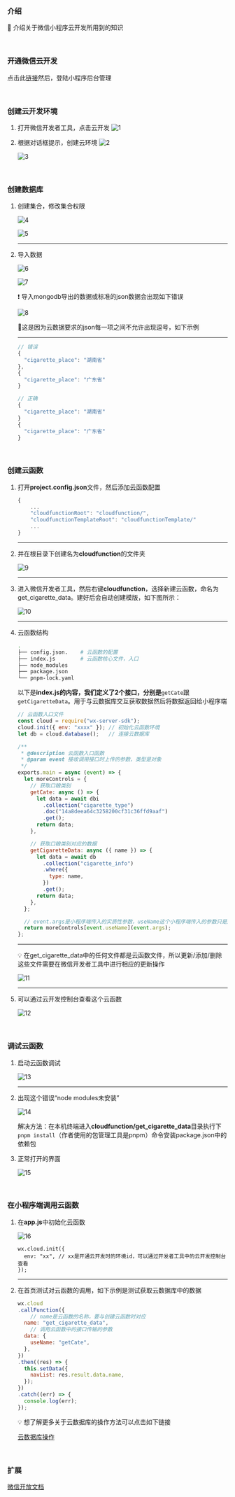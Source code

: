 ### 介绍
📖 介绍关于微信小程序云开发所用到的知识

<br/>

### 开通微信云开发
点击此[链接](https://mp.weixin.qq.com/wxamp/cloudservice/cloudrun)然后，登陆小程序后台管理

<br/>

### 创建云开发环境
1. 打开微信开发者工具，点击云开发
    ![1](https://file.notion.so/f/s/065f803a-496c-4b75-90a3-e9c0b45582b7/Untitled.png?id=ad114438-0254-4786-8622-89f27bfda3bb&table=block&spaceId=a047b495-3b0c-4390-a9d7-020e206f1826&expirationTimestamp=1690790400000&signature=3Wao7Vy6AAf1dNRme2tc-3plhtMGWzNrweWWdHbpcK0&downloadName=Untitled.png)
    
2. 根据对话框提示，创建云环境
    ![2](https://file.notion.so/f/s/514128b4-ed26-4854-b003-08ce3c65c6e4/Untitled.png?id=0ed81e43-cc38-4e82-ae63-a6f08ed7b428&table=block&spaceId=a047b495-3b0c-4390-a9d7-020e206f1826&expirationTimestamp=1690790400000&signature=HEkxSz5X5JbSu7Cl17QCKrAVxeTCTWCf84BWJrbT6aU&downloadName=Untitled.png)
    
    ![3](https://file.notion.so/f/s/a1c12311-1da6-4c41-8d4b-e38611946f94/Untitled.png?id=3ea0631b-2e28-48be-856f-94962901b07d&table=block&spaceId=a047b495-3b0c-4390-a9d7-020e206f1826&expirationTimestamp=1690790400000&signature=-GTm_tRW09d4V2GyXCiOlExFtkcyuYMD9DZ-4hLFBH8&downloadName=Untitled.png)
    
<br/>

### 创建数据库

1. 创建集合，修改集合权限
    
    ![4](https://file.notion.so/f/s/d404dec1-f2e8-40a9-8dc9-328e6849c6ae/Untitled.png?id=f63f7d87-b43f-4070-ac67-92cc56097ec0&table=block&spaceId=a047b495-3b0c-4390-a9d7-020e206f1826&expirationTimestamp=1690790400000&signature=0CWtzBy_cPpur-MIaCfjI7w2o26pTwFxRZbNdjg1Fcw&downloadName=Untitled.png)
    
    ![5](https://file.notion.so/f/s/26451b4d-26b0-4278-aab3-6efca3e1977f/Untitled.png?id=b91ca4a5-2e79-4e21-a5e4-38d53a6ff387&table=block&spaceId=a047b495-3b0c-4390-a9d7-020e206f1826&expirationTimestamp=1690790400000&signature=bfvZUqjyhWQx87M0_RmSTMT-jLBDZRRxlJfDPzd9YxM&downloadName=Untitled.png)
    
    ---
    
2. 导入数据
    
    ![6](https://file.notion.so/f/s/c2a39f3b-3ad6-4e5e-865c-60483b81529e/Untitled.png?id=37270522-05ab-408e-aa43-d045109aad3d&table=block&spaceId=a047b495-3b0c-4390-a9d7-020e206f1826&expirationTimestamp=1690790400000&signature=v82nqnzAxHU3J4-ZcMD4lQvxDRZkeBuaIdjP97I_9Bo&downloadName=Untitled.png)
    
    ![7](https://file.notion.so/f/s/20a570ef-60fd-4c35-a1b2-55e23110f739/Untitled.png?id=5cba2657-57b0-4a73-ad08-223c04eb659f&table=block&spaceId=a047b495-3b0c-4390-a9d7-020e206f1826&expirationTimestamp=1690790400000&signature=Rfo6c1gXkDby2CLbrScFlDmZY3uOvruIPFXGyHpdNko&downloadName=Untitled.png)
    
    <aside>
    ❗ 导入mongodb导出的数据或标准的json数据会出现如下错误

    ![8](https://file.notion.so/f/s/12a800a0-f7e1-496e-8cf9-62e07e6fa13f/Untitled.png?id=b7385d6b-2409-41ca-b092-4129a378532e&table=block&spaceId=a047b495-3b0c-4390-a9d7-020e206f1826&expirationTimestamp=1690790400000&signature=3cmUwO6ufV0WXx6N-Q6oYFzYQ0uJamnv65hotT_CpJY&downloadName=Untitled.png)
    
    🔺这是因为云数据要求的json每一项之间不允许出现逗号，如下示例

    ---
    ```javascript
    // 错误
    {
      "cigarette_place": "湖南省"
    },
    {
      "cigarette_place": "广东省"
    }
    
    // 正确
    {
      "cigarette_place": "湖南省"
    }
    {
      "cigarette_place": "广东省"
    }
    ```
    
    </aside>
    
<br/>

### 创建云函数

1. 打开**project.config.json**文件，然后添加云函数配置
    
    ```js
    {
    	...
    	"cloudfunctionRoot": "cloudfunction/",
    	"cloudfunctionTemplateRoot": "cloudfunctionTemplate/"
    	...
    }
    ```
    
    ---
    
2. 并在根目录下创建名为**cloudfunction**的文件夹
    
    ![9](https://file.notion.so/f/s/5c1f70d3-4f9e-4690-a2ca-07dc88845b11/Untitled.png?id=1f70f8dd-e497-448f-b5f8-9340a1e0fc4a&table=block&spaceId=a047b495-3b0c-4390-a9d7-020e206f1826&expirationTimestamp=1690790400000&signature=sZXV7Y9fT7u7k1uZ8nbs_g_1Eu4a5BAgBxvBNUhC7F0&downloadName=Untitled.png)
    
    ---
    
3. 进入微信开发者工具，然后右键**cloudfunction**，选择新建云函数，命名为get_cigarette_data。建好后会自动创建模版，如下图所示：
    
    ![10](https://file.notion.so/f/s/cd9d575e-2e15-40ec-8093-97bb2b742bf1/Untitled.png?id=53428aa4-53e5-4f36-81fa-026801b911f8&table=block&spaceId=a047b495-3b0c-4390-a9d7-020e206f1826&expirationTimestamp=1690790400000&signature=xekkHzSqSGkyl9OqXyJ6tl6w92zv38kKwbBY-46jlPw&downloadName=Untitled.png)
    
    ---
    
4. 云函数结构
    
    ```bash
    .
    ├── config.json.    # 云函数的配置
    ├── index.js        # 云函数核心文件，入口
    ├── node_modules
    ├── package.json
    └── pnpm-lock.yaml
    ```
    
    以下是**index.js的内容，我们定义了2个接口，分别是**`getCate`跟`getCigaretteData`。用于与云数据库交互获取数据然后将数据返回给小程序端
    
    ```jsx
    // 云函数入口文件
    const cloud = require("wx-server-sdk");
    cloud.init({ env: "xxxx" }); // 初始化云函数环境
    let db = cloud.database();   // 连接云数据库
    
    /**
     * @description 云函数入口函数
     * @param event 接收调用接口时上传的参数，类型是对象
     */
    exports.main = async (event) => {
      let moreControls = {
        // 获取口粮类别
        getCate: async () => {
          let data = await dbi
            .collection("cigarette_type")
            .doc("14a8deea64c3258200cf31c36ffd9aaf")
            .get();
          return data;
        },
    
        // 获取口粮类别对应的数据
        getCigaretteData: async ({ name }) => {
          let data = await db
            .collection("cigarette_info")
            .where({
              type: name,
            })
            .get();
          return data;
        },
      };
    
      // event.args是小程序端传入的实质性参数，useName这个小程序端传入的参数只是用于选择使用哪个接口，以实现一个云函数抛出多个接口
      return moreControls[event.useName](event.args);
    };
    ```
    
    ---
    
    <aside>
    💡 在get_cigarette_data中的任何文件都是云函数文件，所以更新/添加/删除这些文件需要在微信开发者工具中进行相应的更新操作
    
    ![11](https://file.notion.so/f/s/5516b016-91a3-46dd-9201-5af0e151a743/Untitled.png?id=c35d015a-84cc-4f07-8103-43856139692d&table=block&spaceId=a047b495-3b0c-4390-a9d7-020e206f1826&expirationTimestamp=1690790400000&signature=wa82wPodbkSW2Gu-yPJxzo3HSDHiP6RjzigXZ4xDc-Y&downloadName=Untitled.png)
    
    </aside>
    
    ---
    
5. 可以通过云开发控制台查看这个云函数
    
    ![12](https://file.notion.so/f/s/64ad376a-0827-44df-be26-cc22dc9d7375/Untitled.png?id=43012739-33c9-4ad3-a28b-c706e905cfe8&table=block&spaceId=a047b495-3b0c-4390-a9d7-020e206f1826&expirationTimestamp=1690790400000&signature=4PMQoTFt9BzUZlVZGmb2mzqry37GbRj8lQw_VjPf-W8&downloadName=Untitled.png)

<br/>    

### 调试云函数

1. 启动云函数调试
    
    ![13](https://file.notion.so/f/s/01324e56-1b5b-42cd-88c1-2fcad9c4e39d/Untitled.png?id=1171c68a-88ac-4727-ac24-3851c78e0811&table=block&spaceId=a047b495-3b0c-4390-a9d7-020e206f1826&expirationTimestamp=1690790400000&signature=1dUqAGOlR5C2UgFBLHFMLjemmyRpOepNt6uNp_bZ4L0&downloadName=Untitled.png)
    
    ---
    
2. 出现这个错误“node modules未安装”
    
    ![14](https://file.notion.so/f/s/0c096897-456a-4c4b-8ade-da727d1349d2/Untitled.png?id=b52991c2-aa52-414b-b591-0692806f3051&table=block&spaceId=a047b495-3b0c-4390-a9d7-020e206f1826&expirationTimestamp=1690790400000&signature=KruCZiBbct5FAl482vhlxpQ2e9dmubA6ovTF0QtTpIo&downloadName=Untitled.png)
    
    解决方法：在本机终端进入**cloudfunction/get_cigarette_data**目录执行下`pnpm install`（作者使用的包管理工具是pnpm）命令安装package.json中的依赖包
    
3. 正常打开的界面
    
    ![15](https://file.notion.so/f/s/2ccd1e25-fe5d-4bbe-8f40-8aebbb784d5f/Untitled.png?id=cab11a25-433e-48e3-9fb0-e36fe2e88c69&table=block&spaceId=a047b495-3b0c-4390-a9d7-020e206f1826&expirationTimestamp=1690790400000&signature=vqm2yu7FYimcjqPUi-Lg6wTzjiKL6PI1DImawGSwMV4&downloadName=Untitled.png)
    
<br/>

### 在小程序端调用云函数

1. 在**app.js**中初始化云函数
    
    ![16](https://file.notion.so/f/s/ca29ec3c-f235-4a59-9a41-3202b7bcd523/Untitled.png?id=2b28c94e-9dbb-464e-be72-9c5746268eb1&table=block&spaceId=a047b495-3b0c-4390-a9d7-020e206f1826&expirationTimestamp=1690790400000&signature=8mwTNlF2nkwPhk2V1TFm5hzjLkJsytj8vjOU-w-TMC4&downloadName=Untitled.png)
    
    ```tsx
    wx.cloud.init({
      env: "xx", // xx是开通云开发时的环境id，可以通过开发者工具中的云开发控制台查看
    });
    ```
    
    ---
    
2. 在首页测试对云函数的调用，如下示例是测试获取云数据库中的数据
    
    ```jsx
    wx.cloud
    .callFunction({
    	// name是云函数的名称，要与创建云函数时对应
      name: "get_cigarette_data",
    	// 调用云函数中的接口传输的参数
      data: {
        useName: "getCate",
      },
    })
    .then((res) => {
      this.setData({
        navList: res.result.data.name,
      });
    })
    .catch((err) => {
      console.log(err);
    });
    ```
    
    <aside>
    💡 想了解更多关于云数据库的操作方法可以点击如下链接
    
    [云数据库操作](https://www.notion.so/5ea79dac7f054e7abcd75f708449aaff?pvs=21)
    
    </aside>
    
<br/>

### 扩展
[微信开放文档](https://developers.weixin.qq.com/miniprogram/dev/wxcloud/basis/getting-started.html)
